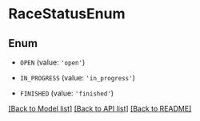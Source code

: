 # RaceStatusEnum


## Enum

* `OPEN` (value: `'open'`)

* `IN_PROGRESS` (value: `'in_progress'`)

* `FINISHED` (value: `'finished'`)

[[Back to Model list]](../README.md#documentation-for-models) [[Back to API list]](../README.md#documentation-for-api-endpoints) [[Back to README]](../README.md)


